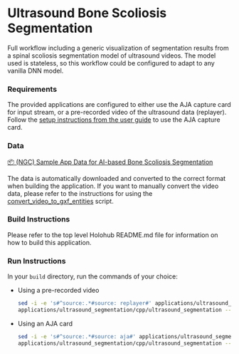 # Ultrasound Bone Scoliosis Segmentation

Full workflow including a generic visualization of segmentation results from a spinal scoliosis segmentation model of ultrasound videos. The model used is stateless, so this workflow could be configured to adapt to any vanilla DNN model. 

### Requirements

The provided applications are configured to either use the AJA capture card for input stream, or a pre-recorded video of the ultrasound data (replayer). Follow the [setup instructions from the user guide](https://docs.nvidia.com/clara-holoscan/sdk-user-guide/aja_setup.html) to use the AJA capture card.

### Data

[📦️ (NGC) Sample App Data for AI-based Bone Scoliosis Segmentation](https://catalog.ngc.nvidia.com/orgs/nvidia/teams/clara-holoscan/resources/holoscan_ultrasound_sample_data)

The data is automatically downloaded and converted to the correct format when building the application.
If you want to manually convert the video data, please refer to the instructions for using the [convert_video_to_gxf_entities](https://gitlab-master.nvidia.com/clara-holoscan/clara-holoscan-sdk/-/tree/main/public/scripts#convert_video_to_gxf_entitiespy) script.

### Build Instructions

Please refer to the top level Holohub README.md file for information on how to build this application.

### Run Instructions

In your `build` directory, run the commands of your choice:

* Using a pre-recorded video
    ```bash
    sed -i -e 's#^source:.*#source: replayer#' applications/ultrasound_segmentation/cpp/ultrasound_segmentation.yaml
    applications/ultrasound_segmentation/cpp/ultrasound_segmentation --data <data_dir>/ultrasound_segmentation
    ```

* Using an AJA card
    ```bash
    sed -i -e 's#^source:.*#source: aja#' applications/ultrasound_segmentation/cpp/ultrasound_segmentation.yaml
    applications/ultrasound_segmentation/cpp/ultrasound_segmentation --data <data_dir>/ultrasound_segmentation
    ```
